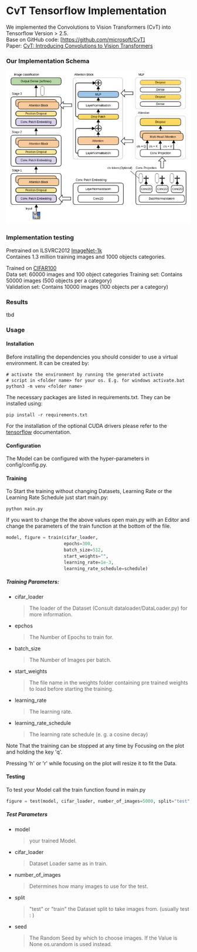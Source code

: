 # CvT Tensorflow Implementation 
We implemented the Convolutions to Vision Transformers (CvT) into Tensorflow Version > 2.5.   
Base on GitHub code: [https://github.com/microsoft/CvT]   
Paper: [CvT: Introducing Convolutions to Vision Transformers](https://arxiv.org/abs/2103.15808)

### Our Implementation Schema 
![](cvt_schema.png "CvT Schema")

### Implementation testing 
Pretrained on ILSVRC2012 [ImageNet-1k](https://www.google.com)  
Containes 1.3 million training images and 1000 objects categories.     

Trained on [CIFAR100](https://www.cs.toronto.edu/~kriz/cifar.html)  
Data set: 60000 images and 100 object categories
Training set: Contains 50000 images (500 objects per a category)   
Validation set: Contains 10000 images (100 objects per a category) 

### Results 
tbd

### Usage 

#### Installation

Before installing the dependencies you should consider 
to use a virtual environment. It can be created by: 

````shell
# activate the environment by running the generated activate
# script in <folder name> for your os. E.g. for windows activate.bat
python3 -m venv <folder name>
````

The necessary packages are listed in requirements.txt.
They can be installed using:

```shell
pip install -r requirements.txt
```

For the installation of the optional CUDA drivers please refer to the [tensorflow](https://www.tensorflow.org/install/gpu) documentation.

#### Configuration 

The Model can be configured with the hyper-parameters in config/config.py.

#### Training

To Start the training without changing Datasets, Learning Rate or the Learning Rate Schedule just start main.py:

```shell script
python main.py 
``` 

If you want to change the the above values open main.py with an Editor and change the parameters of the train function at the bottom of the file. 

```python
model, figure = train(cifar_loader,
                      epochs=300,
                      batch_size=512,
                      start_weights="",
                      learning_rate=1e-3,
                      learning_rate_schedule=schedule)
``` 

##### Training Parameters: 

 - cifar_loader  
   > The loader of the Dataset (Consult dataloader/DataLoader.py) for more information.
 
 - epchos
   > The Number of Epochs to train for.

 - batch_size 
   > The Number of Images per batch.
 
 - start_weights 
   > The file name in the weights folder containing pre trained weights to load before starting the training.
 
 - learning_rate
   > The learning rate.
 
 - learning_rate_schedule
   > The learning rate schedule (e. g. a cosine decay)
 
Note That the training can be stopped at any time by Focusing on the plot and holding the key 'q'.

Pressing 'h' or 'r' while focusing on the plot will resize it to fit the Data.


#### Testing

To test your Model call the train function found in main.py

```python
figure = test(model, cifar_loader, number_of_images=5000, split="test", seed=None)
```

##### Test Parameters

 - model
   > your trained Model.
 
 - cifar_loader
   > Dataset Loader same as in train.
 
 - number_of_images
   > Determines how many images to use for the test.
 
 - split
   > "test" or "train" the Dataset split to take images from. (usually test : )

 - seed
   > The Random Seed by which to choose images. If the Value is None os.urandom is used instead.

